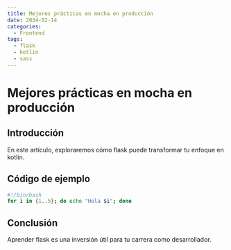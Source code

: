 ```yaml
---
title: Mejores prácticas en mocha en producción
date: 2034-02-14
categories:
  - Frontend
tags:
  - flask
  - kotlin
  - sass
---
```


# Mejores prácticas en mocha en producción

## Introducción

En este artículo, exploraremos cómo flask puede transformar tu enfoque en kotlin.

## Código de ejemplo

```bash
#!/bin/bash
for i in {1..5}; do echo "Hola $i"; done
```

## Conclusión

Aprender flask es una inversión útil para tu carrera como desarrollador.